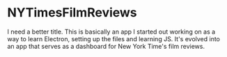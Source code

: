 # NYTimesFilmReviews

I need a better title. This is basically an app I started out working on as a way to learn Electron, setting up the files and learning JS. It's evolved into an app that serves as a dashboard for New York Time's film reviews.
